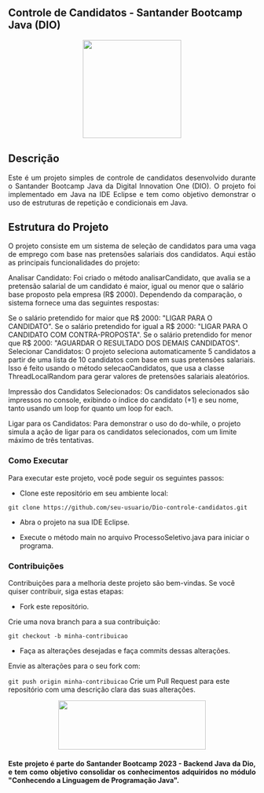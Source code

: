 ## Controle de Candidatos - Santander Bootcamp Java (DIO)
<p align="center">
  <img width="200" height="200" src="https://lp.dio.me/wp-content/uploads/2023/05/BADGE_LUZ-4.png">
</p>

## Descrição 
<p align="justify">
Este é um projeto simples de controle de candidatos desenvolvido durante o Santander Bootcamp Java da Digital Innovation One (DIO). O projeto foi implementado em Java na IDE Eclipse e tem como objetivo demonstrar o uso de estruturas de repetição e condicionais em Java.</p>

## Estrutura do Projeto
<p align="justify">
O projeto consiste em um sistema de seleção de candidatos para uma vaga de emprego com base nas pretensões salariais dos candidatos. Aqui estão as principais funcionalidades do projeto:

Analisar Candidato: Foi criado o método analisarCandidato, que avalia se a pretensão salarial de um candidato é maior, igual ou menor que o salário base proposto pela empresa (R$ 2000). Dependendo da comparação, o sistema fornece uma das seguintes respostas:

Se o salário pretendido for maior que R$ 2000: "LIGAR PARA O CANDIDATO".
Se o salário pretendido for igual a R$ 2000: "LIGAR PARA O CANDIDATO COM CONTRA-PROPOSTA".
Se o salário pretendido for menor que R$ 2000: "AGUARDAR O RESULTADO DOS DEMAIS CANDIDATOS".
Selecionar Candidatos: O projeto seleciona automaticamente 5 candidatos a partir de uma lista de 10 candidatos com base em suas pretensões salariais. Isso é feito usando o método selecaoCandidatos, que usa a classe ThreadLocalRandom para gerar valores de pretensões salariais aleatórios.

Impressão dos Candidatos Selecionados: Os candidatos selecionados são impressos no console, exibindo o índice do candidato (+1) e seu nome, tanto usando um loop for quanto um loop for each.

Ligar para os Candidatos: Para demonstrar o uso do do-while, o projeto simula a ação de ligar para os candidatos selecionados, com um limite máximo de três tentativas.
</p>

### Como Executar
Para executar este projeto, você pode seguir os seguintes passos:

* Clone este repositório em seu ambiente local:

```git clone https://github.com/seu-usuario/Dio-controle-candidatos.git ```

* Abra o projeto na sua IDE Eclipse.

* Execute o método main no arquivo ProcessoSeletivo.java para iniciar o programa.

### Contribuições
Contribuições para a melhoria deste projeto são bem-vindas. Se você quiser contribuir, siga estas etapas:

* Fork este repositório.

Crie uma nova branch para a sua contribuição:

```git checkout -b minha-contribuicao```

* Faça as alterações desejadas e faça commits dessas alterações.

Envie as alterações para o seu fork com:

``` git push origin minha-contribuicao ```
Crie um Pull Request para este repositório com uma descrição clara das suas alterações.


<p align="center">
  <img width="300" height="100" src="https://static.wixstatic.com/media/7a378f_5140deabd7d040378d740069cb692b87~mv2.png/v1/crop/x_0,y_10,w_1334,h_493/fill/w_568,h_208,al_c,q_85,usm_0.66_1.00_0.01,enc_auto/logo%20DIO.png">
</p>

<h4 align="justify">
Este projeto é parte do Santander Bootcamp 2023 - Backend Java da Dio, e tem como objetivo consolidar os conhecimentos adquiridos no módulo "Conhecendo a Linguagem de Programação Java".</h4>
<h4 align="justify">
